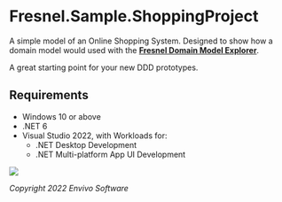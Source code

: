# Fresnel.Sample.ShoppingProject

A simple model of an Online Shopping System.
Designed to show how a domain model would used with the [**Fresnel Domain Model Explorer**](https://github.com/Envivo-Software/Envivo.Fresnel).

A great starting point for your new DDD prototypes.

## Requirements

- Windows 10 or above
- .NET 6
- Visual Studio 2022, with Workloads for:
  - .NET Desktop Development
  - .NET Multi-platform App UI Development
 
![](https://www.envivo.co.uk/images/Fresnel_logo_docs_logo.png)

*Copyright 2022 Envivo Software*